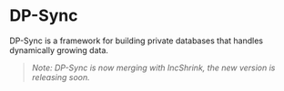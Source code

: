 # DP-Sync
DP-Sync is a framework for building private databases that handles dynamically growing data.

> *Note: DP-Sync is now merging with IncShrink, the new version is releasing soon.*
